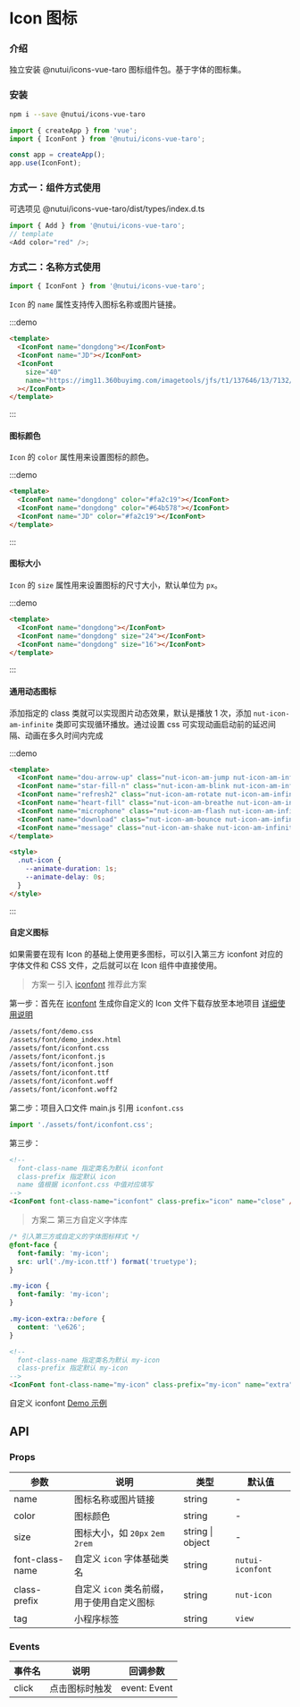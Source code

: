 # Icon 图标

### 介绍

独立安装 @nutui/icons-vue-taro 图标组件包。基于字体的图标集。

### 安装

```bash
npm i --save @nutui/icons-vue-taro
```

```javascript
import { createApp } from 'vue';
import { IconFont } from '@nutui/icons-vue-taro';

const app = createApp();
app.use(IconFont);
```

### 方式一：组件方式使用

可选项见 @nutui/icons-vue-taro/dist/types/index.d.ts

```js
import { Add } from '@nutui/icons-vue-taro';
// template
<Add color="red" />;
```

### 方式二：名称方式使用

```js
import { IconFont } from '@nutui/icons-vue-taro';
```

`Icon` 的 `name` 属性支持传入图标名称或图片链接。

:::demo

```html
<template>
  <IconFont name="dongdong"></IconFont>
  <IconFont name="JD"></IconFont>
  <IconFont
    size="40"
    name="https://img11.360buyimg.com/imagetools/jfs/t1/137646/13/7132/1648/5f4c748bE43da8ddd/a3f06d51dcae7b60.png"
  ></IconFont>
</template>
```

:::

#### 图标颜色

`Icon` 的 `color` 属性用来设置图标的颜色。

:::demo

```html
<template>
  <IconFont name="dongdong" color="#fa2c19"></IconFont>
  <IconFont name="dongdong" color="#64b578"></IconFont>
  <IconFont name="JD" color="#fa2c19"></IconFont>
</template>
```

:::

#### 图标大小

`Icon` 的 `size` 属性用来设置图标的尺寸大小，默认单位为 `px`。

:::demo

```html
<template>
  <IconFont name="dongdong"></IconFont>
  <IconFont name="dongdong" size="24"></IconFont>
  <IconFont name="dongdong" size="16"></IconFont>
</template>
```

:::

#### 通用动态图标

添加指定的 class 类就可以实现图片动态效果，默认是播放 1 次，添加 `nut-icon-am-infinite` 类即可实现循环播放。通过设置 css 可实现动画启动前的延迟间隔、动画在多久时间内完成

:::demo

```html
<template>
  <IconFont name="dou-arrow-up" class="nut-icon-am-jump nut-icon-am-infinite"></IconFont>
  <IconFont name="star-fill-n" class="nut-icon-am-blink nut-icon-am-infinite"></IconFont>
  <IconFont name="refresh2" class="nut-icon-am-rotate nut-icon-am-infinite"></IconFont>
  <IconFont name="heart-fill" class="nut-icon-am-breathe nut-icon-am-infinite"></IconFont>
  <IconFont name="microphone" class="nut-icon-am-flash nut-icon-am-infinite"></IconFont>
  <IconFont name="download" class="nut-icon-am-bounce nut-icon-am-infinite"></IconFont>
  <IconFont name="message" class="nut-icon-am-shake nut-icon-am-infinite"></IconFont>
</template>

<style>
  .nut-icon {
    --animate-duration: 1s;
    --animate-delay: 0s;
  }
</style>
```

:::

#### 自定义图标

如果需要在现有 Icon 的基础上使用更多图标，可以引入第三方 iconfont 对应的字体文件和 CSS 文件，之后就可以在 Icon 组件中直接使用。

> 方案一 引入 [iconfont](https://www.iconfont.cn/) 推荐此方案

第一步：首先在 [iconfont](https://www.iconfont.cn/) 生成你自定义的 Icon 文件下载存放至本地项目 [详细使用说明](https://www.iconfont.cn/help/detail?spm=a313x.7781069.1998910419.d8d11a391&helptype=code)

```bash
/assets/font/demo.css
/assets/font/demo_index.html
/assets/font/iconfont.css
/assets/font/iconfont.js
/assets/font/iconfont.json
/assets/font/iconfont.ttf
/assets/font/iconfont.woff
/assets/font/iconfont.woff2
```

第二步：项目入口文件 main.js 引用 `iconfont.css`

```javascript
import './assets/font/iconfont.css';
```

第三步：

```html
<!-- 
  font-class-name 指定类名为默认 iconfont
  class-prefix 指定默认 icon
  name 值根据 iconfont.css 中值对应填写 
-->
<IconFont font-class-name="iconfont" class-prefix="icon" name="close" />
```

> 方案二 第三方自定义字体库

```css
/* 引入第三方或自定义的字体图标样式 */
@font-face {
  font-family: 'my-icon';
  src: url('./my-icon.ttf') format('truetype');
}

.my-icon {
  font-family: 'my-icon';
}

.my-icon-extra::before {
  content: '\e626';
}
```

```html
<!-- 
  font-class-name 指定类名为默认 my-icon
  class-prefix 指定默认 my-icon
-->
<IconFont font-class-name="my-icon" class-prefix="my-icon" name="extra" />
```

自定义 iconfont [Demo 示例](https://github.com/jdf2e/nutui-demo/blob/master/vite/src/App.vue#L15)

## API

### Props

| 参数            | 说明                                       | 类型             | 默认值           |
| --------------- | ------------------------------------------ | ---------------- | ---------------- |
| name            | 图标名称或图片链接                         | string           | -                |
| color           | 图标颜色                                   | string           | -                |
| size            | 图标大小，如 `20px` `2em` `2rem`           | string \| object | -                |
| font-class-name | 自定义 `icon` 字体基础类名                 | string           | `nutui-iconfont` |
| class-prefix    | 自定义 `icon` 类名前缀，用于使用自定义图标 | string           | `nut-icon`       |
| tag             | 小程序标签                                 | string           | `view`           |

### Events

| 事件名 | 说明           | 回调参数     |
| ------ | -------------- | ------------ |
| click  | 点击图标时触发 | event: Event |
